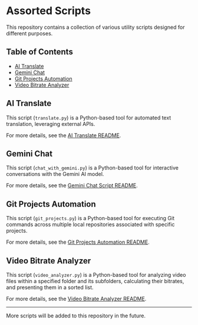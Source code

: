 # Assorted Scripts

This repository contains a collection of various utility scripts designed for different purposes.

## Table of Contents

- [AI Translate](#ai-translate)
- [Gemini Chat](#gemini-chat)
- [Git Projects Automation](#git-projects-automation)
- [Video Bitrate Analyzer](#video-bitrate-analyzer)

## AI Translate

This script (`translate.py`) is a Python-based tool for automated text translation, leveraging external APIs.

For more details, see the [AI Translate README](AI-Translate/README.md).

## Gemini Chat

This script (`chat_with_gemini.py`) is a Python-based tool for interactive conversations with the Gemini AI model.

For more details, see the [Gemini Chat Script README](Gemini-Chat/README.md).

## Git Projects Automation

This script (`git_projects.py`) is a Python-based tool for executing Git commands across multiple local repositories associated with specific projects.

For more details, see the [Git Projects Automation README](Git-Projects/README.md).

## Video Bitrate Analyzer

This script (`video_analyzer.py`) is a Python-based tool for analyzing video files within a specified folder and its subfolders, calculating their bitrates, and presenting them in a sorted list.

For more details, see the [Video Bitrate Analyzer README](VideoBitrateAnalyzer/README.md).

---

More scripts will be added to this repository in the future.
